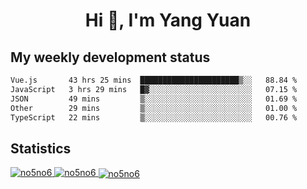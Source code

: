 <h1 align="center">Hi 👋, I'm Yang Yuan</h1>


## My weekly development status
<!--START_SECTION:waka-->

```txt
Vue.js       43 hrs 25 mins  ██████████████████████▒░░   88.84 %
JavaScript   3 hrs 29 mins   █▓░░░░░░░░░░░░░░░░░░░░░░░   07.15 %
JSON         49 mins         ▒░░░░░░░░░░░░░░░░░░░░░░░░   01.69 %
Other        29 mins         ▒░░░░░░░░░░░░░░░░░░░░░░░░   01.00 %
TypeScript   22 mins         ▒░░░░░░░░░░░░░░░░░░░░░░░░   00.76 %
```

<!--END_SECTION:waka-->

## Statistics
<a href="https://github.com/anuraghazra/github-readme-stats">
  <img src="https://github-readme-stats.vercel.app/api/top-langs/?username=no5no6&theme=dracula" alt="no5no6">
</a>
<a href="https://github.com/anuraghazra/github-readme-stats">
  <img src="https://github-readme-stats.vercel.app/api?username=no5no6&show_icons=true&theme=dracula&line_height=40" alt="no5no6">
</a>
<a href="https://github.com/anuraghazra/github-readme-stats">
  <img align="center" src="https://github-readme-streak-stats.herokuapp.com/?user=no5no6&theme=dracula" alt="no5no6" />
</a>